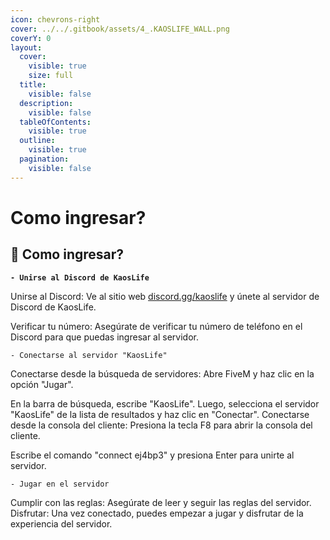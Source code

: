 ```yaml
---
icon: chevrons-right
cover: ../../.gitbook/assets/4_.KAOSLIFE_WALL.png
coverY: 0
layout:
  cover:
    visible: true
    size: full
  title:
    visible: false
  description:
    visible: false
  tableOfContents:
    visible: true
  outline:
    visible: true
  pagination:
    visible: false
---
```


# Como ingresar?

## 🚶 Como ingresar?

<pre><code><strong>- Unirse al Discord de KaosLife
</strong></code></pre>

Unirse al Discord: Ve al sitio web [discord.gg/kaoslife](https://discord.com/invite/kaoslife) y únete al servidor de Discord de KaosLife.&#x20;

Verificar tu número: Asegúrate de verificar tu número de teléfono en el Discord para que puedas ingresar al servidor.

```
- Conectarse al servidor "KaosLife"
```

Conectarse desde la búsqueda de servidores: Abre FiveM y haz clic en la opción "Jugar".&#x20;

En la barra de búsqueda, escribe "KaosLife". Luego, selecciona el servidor "KaosLife" de la lista de resultados y haz clic en "Conectar". Conectarse desde la consola del cliente: Presiona la tecla F8 para abrir la consola del cliente.&#x20;

Escribe el comando "connect ej4bp3" y presiona Enter para unirte al servidor.

```
- Jugar en el servidor
```

Cumplir con las reglas: Asegúrate de leer y seguir las reglas del servidor. Disfrutar: Una vez conectado, puedes empezar a jugar y disfrutar de la experiencia del servidor.

